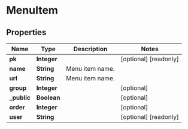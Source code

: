 

# MenuItem

## Properties

Name | Type | Description | Notes
------------ | ------------- | ------------- | -------------
**pk** | **Integer** |  |  [optional] [readonly]
**name** | **String** | Menu item name. | 
**url** | **String** | Menu item name. | 
**group** | **Integer** |  |  [optional]
**_public** | **Boolean** |  |  [optional]
**order** | **Integer** |  |  [optional]
**user** | **String** |  |  [optional] [readonly]



